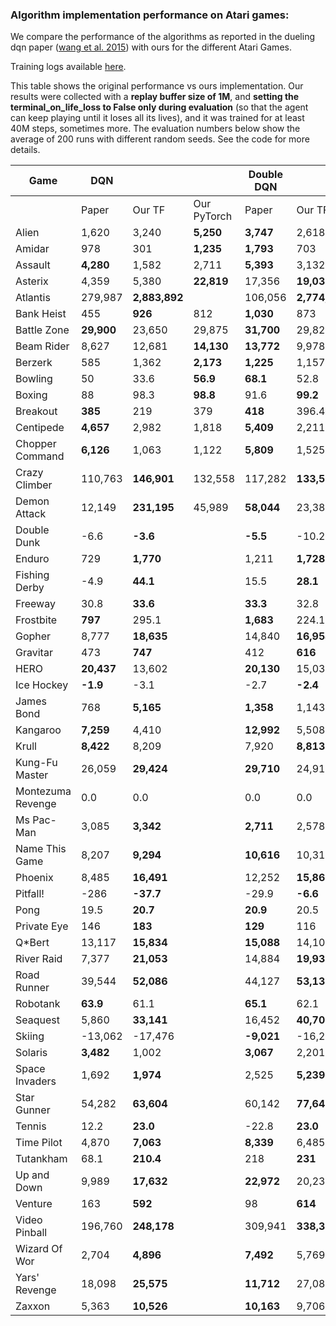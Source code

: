 ### Algorithm implementation performance on Atari games:
We compare the performance of the algorithms as reported in the dueling dqn paper ([wang et al. 2015](https://arxiv.org/pdf/1511.06581.pdf)) with ours for the different Atari Games.

Training logs available [here](https://tensorboard.dev/experiment/XzlbZcmoQkCeVPppg7BR7g).

This table shows the original performance vs ours implementation. Our results were collected with a **replay 
buffer size of 1M**, and **setting the terminal_on_life_loss to False only during evaluation** (so that the agent 
can keep playing until it loses all its lives), and it was trained for at least 40M steps, sometimes more.
The evaluation numbers below show the average of 200 runs with different random seeds. See the code for more
details.

|Game             |DQN       |              |               | Double DQN |               | | Dueling DQN |               | |
|-----------------|----------|--------------|---------------|------------|---------------|-|-------------|---------------|-|
|                 |Paper     |Our TF     |Our PyTorch | Paper      | Our TF     | Our PyTorch | Paper       | Our TF     |Our PyTorch|
|Alien            |1,620     |3,240         |**5,250**      | **3,747**  | 2,618         | | **4,461**   | 2,281         | |
|Amidar           |978       |301           |**1,235**      | **1,793**  | 703           | | **2,354**   | 527           ||
|Assault          |**4,280** |1,582         |2,711          | **5,393**  | 3,132         | | **4,621**   | 2,432         ||
|Asterix          |4,359     |5,380         |**22,819**    | 17,356     | **19,031**    | | **28,188**  | 5,297         ||
|Atlantis         |279,987   |**2,883,892** | | 106,056    | **2,774,910** | | 382,572     | **2,681,685** ||
|Bank Heist       |455       |**926**       |812           | **1,030**  | 873           | | **1,611**   | 976           ||
|Battle Zone      |**29,900**|23,650        |29,875        | **31,700** | 29,820        | | **37,150**  | 34,385        ||
|Beam Rider       |8,627     |12,681        |**14,130**    | **13,772** | 9,978         | | **12,164**  | 8,607         ||
|Berzerk          |585       |1,362         |**2,173**     | **1,225**  | 1,157         | | **1,472**   | 1,182         ||
|Bowling          |50        |33.6          |**56.9**      | **68.1**   | 52.8          | | **65.5**    | 29.3          ||
|Boxing           |88        |98.3          |**98.8**      | 91.6       | **99.2**      | | **99.4**    | 99.1          ||
|Breakout         |**385**   |219           |379           | **418**    | 396.4         | | 345         | **402**       ||
|Centipede        |**4,657** |2,982         |1,818         | **5,409**  | 2,211         | | **7,561**   | 2,516         ||
|Chopper Command  |**6,126** |1,063         |1,122         | **5,809**  | 1,525         | | **11,215**  | 1,396         ||
|Crazy Climber    |110,763   |**146,901**   |132,558       | 117,282    | **133,573**   | | **143,570** | 142,660       ||
|Demon Attack     |12,149    |**231,195**   |45,989        | **58,044** | 23,389        | | 60,813      | **266,976**   ||
|Double Dunk      |-6.6      |**-3.6**      | | **-5.5**   | -10.2         | | 0.1         | **0.5**       ||
|Enduro           |729       |**1,770**     | | 1,211      | **1,728**     | | **2,258**   | 1,829         ||
|Fishing Derby    |-4.9      |**44.1**      | | 15.5       | **28.1**      | | **46.4**    | 18.0          ||
|Freeway          |30.8      |**33.6**      | | **33.3**   | 32.8          | | 0.0         | **33.1**      ||
|Frostbite        |**797**   |295.1         | | **1,683**  | 224.1         | | **4,672**   | 1,498         ||
|Gopher           |8,777     |**18,635**    | | 14,840     | **16,954**    | | 15,718      | **18,982**    ||
|Gravitar         |473       |**747**       | | 412        | **616**       | | 588         | **715**       ||
|HERO             |**20,437**|13,602        | | **20,130** | 15,039        | | **20,818**  | 14,652        ||
|Ice Hockey       |**-1.9**  |-3.1          | | -2.7       | **-2.4**      | | **0.5**     | -2.8          ||
|James Bond       |768       |**5,165**     | | **1,358**  | 1,143         | | **1,312**   | 1,131         ||
|Kangaroo         |**7,259** |4,410         | | **12,992** | 5,508         | | **14,854**  | 4,601         ||
|Krull            |**8,422** |8,209         | | 7,920      | **8,813**     | | **11,451**  | 8,407         ||
|Kung-Fu Master   |26,059    |**29,424**    | | **29,710** | 24,916        | | 34,294      | **34,698**    ||
|Montezuma Revenge|0.0       |0.0           | | 0.0        | 0.0           | | 0.0         | 0.0           ||
|Ms Pac-Man       |3,085     |**3,342**     | | **2,711**  | 2,578         | | **6,283**   | 3,132         ||
|Name This Game   |8,207     |**9,294**     | | **10,616** | 10,313        | | **11,971**  | 9,315         ||
|Phoenix          |8,485     |**16,491**    | | 12,252     | **15,866**    | | **23,092**  | 9,178         ||
|Pitfall!         |-286      |**-37.7**     | | -29.9      | **-6.6**      | | **0.0**     | -88.4         ||
|Pong             |19.5      |**20.7**      | | **20.9**   | 20.5          | | **21.0**    | 20.7          ||
|Private Eye      |146       |**183**       | | **129**    | 116           | | 103         | **129**       ||
|Q*Bert           |13,117    |**15,834**    | | **15,088** | 14,100        | | **19,220**  | 14,548        ||
|River Raid       |7,377     |**21,053**    | | 14,884     | **19,931**    | | **21,162**  | 19,061        ||
|Road Runner      |39,544    |**52,086**    | | 44,127     | **53,132**    | | **69,524**  | 52,061        ||
|Robotank         |**63.9**  |61.1          | | **65.1**   | 62.1          | | **65.3**    | 62.0          ||
|Seaquest         |5,860     |**33,141**    | | 16,452     | **40,700**    | | **50,254**  | 24,952        ||
|Skiing           |-13,062   |-17,476       | | **-9,021** | -16,244       | | **-8,857**  | -29,975       ||
|Solaris          |**3,482** |1,002         | | **3,067**  | 2,201         | | **2,250**   | 1,743         ||
|Space Invaders   |1,692     |**1,974**     | | 2,525      | **5,239**     | | **6,427**   | 1,836         ||
|Star Gunner      |54,282    |**63,604**    | | 60,142     | **77,646**    | | **89,238**  | 67,645        ||
|Tennis           |12.2      |**23.0**      | | -22.8      | **23.0**      | | 5.1         | **21,2**      ||
|Time Pilot       |4,870     |**7,063**     | | **8,339**  | 6,485         | | **11,666**  | 6,745         ||
|Tutankham        |68.1      |**210.4**     | | 218        | **231**       | | 211         | **223**       ||
|Up and Down      |9,989     |**17,632**    | | **22,972** | 20,235        | | **44,939**  | 24,880        ||
|Venture          |163       |**592**       | | 98         | **614**       | | 497         | **1,092**     ||
|Video Pinball    |196,760   |**248,178**   | | 309,941    | **338,382**   | | 98,209      | **284,487**   ||
|Wizard Of Wor    |2,704     |**4,896**     | | **7,492**  | 5,769         | | **7,855**   | 4,224         ||
|Yars' Revenge    |18,098    |**25,575**    | | **11,712** | 27,087        | | **49,622**  | 26,072        ||
|Zaxxon           |5,363     |**10,526**    | | **10,163** | 9,706         | | **12,944**  | 10,925        ||
